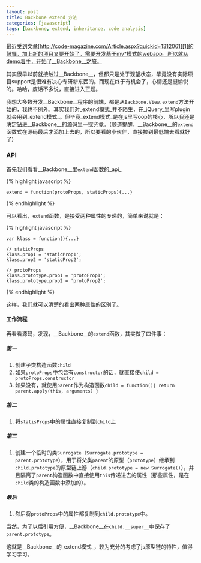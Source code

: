 ```yaml
---
layout: post
title: Backbone extend 方法
categories: [javascript]
tags: [backbone, extend, inheritance, code analysis]
---
```



最近受到文章[http://code-magazine.com/Article.aspx?quickid=1312061][1]的鼓舞，加上新的项目又要开始了，需要开发基于mv*模式的webapp。所以就从demo着手，开始了__Backbone__之旅。

其实很早以前就接触过__Backbone__，但都只是处于观望状态，毕竟没有实际项目support是很难有决心专研新东西的。而现在终于有机会了，心情还是挺愉悦的。哈哈，废话不多说，直接进入正题。

我想大多数开发__Backbone__程序的前端，都是从`Backbone.View.extend`方法开始的，我也不例外。其实我们对_extend模式_并不陌生，在_jQuery_里写plugin就会用到_extend模式_。但毕竟_extend模式_是在js里写oop的核心，所以我还是决定钻进__Backbone__的源码里一探究竟。（顺道提醒，__Backbone__的`extend`函数式在源码最后才添加上去的，所以要看的小伙伴，直接拉到最低端去看就好了）


### API

首先我们看看__Backbone__里`extend`函数的_api_

{% highlight javascript %}

    extend = function(protoProps, staticProps){...}

{% endhighlight %}

可以看出，`extend`函数，是接受两种属性的专递的，简单来说就是：

{% highlight javascript %}

    var klass = function(){...}

    // staticProps
    klass.prop1 = 'staticProp1';
    klass.prop2 = 'staticProp2';

    // protoProps
    klass.prototype.prop1 = 'protoProp1';
    klass.prototype.prop2 = 'protoProp2';

{% endhighlight %}

这样，我们就可以清楚的看出两种属性的区别了。


#### 工作流程

再看看源码，发现，__Backbone__的`extend`函数，其实做了四件事：

##### 第一

1. 创建子类构造函数`child`
2. 如果`protoProps`中包含有`constructor`的话，就直接使`child = protoProps.constructor`
3. 如果没有，就使用`parent`作为构造函数`child = function(){ return parent.apply(this, arguments) }`

##### 第二

1. 将`statisProps`中的属性直接复制到`child`上

##### 第三

1. 创建一个临时的类`Surrogate`（`Surrogate.prototype = parent.prototype`），用于将父类`parent`的原型（`prototype`）继承到`child.prototype`的原型链上游（`child.prototype = new Surrogate()`），并且隔离了`parent`构造函数中直接使用`this`传递进去的属性（那些属性，是在`child`类的构造函数中添加的）。

##### 最后

1. 然后将`protoProps`中的属性都复制到`child.prototype`中。

当然，为了以后引用方便，__Backbone__在`child.__super__`中保存了`parent.prototype`。


这就是__Backbone__的_extend模式_，较为充分的考虑了js原型链的特性，值得学习学习。


[1]: http://code-magazine.com/Article.aspx?quickid=1312061